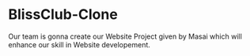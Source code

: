 # BlissClub-Clone
Our team is gonna create our Website Project given by Masai which will enhance our skill in Website developement.
